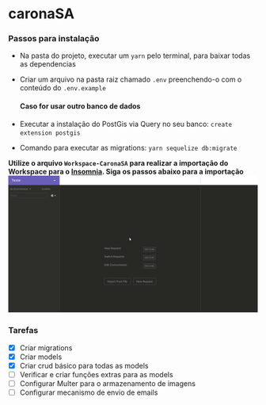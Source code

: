 # caronaSA

### Passos para instalação

- Na pasta do projeto, executar um `yarn` pelo terminal, para baixar todas as dependencias
- Criar um arquivo na pasta raiz chamado `.env` preenchendo-o com o conteúdo do `.env.example`

  #### Caso for usar outro banco de dados

- Executar a instalação do PostGis via Query no seu banco: `create extension postgis`
- Comando para executar as migrations: `yarn sequelize db:migrate`

**Utilize o arquivo `Workspace-CaronaSA` para realizar a importação do Workspace para o [Insomnia](https://insomnia.rest/). Siga os passos abaixo para a importação**
![](insomnia.gif)

### Tarefas

- [x] Criar migrations
- [x] Criar models
- [x] Criar crud básico para todas as models
- [ ] Verificar e criar funções extras para as models
- [ ] Configurar Multer para o armazenamento de imagens
- [ ] Configurar mecanismo de envio de emails
